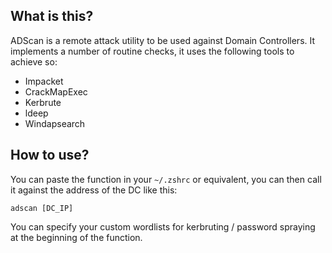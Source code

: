 ## What is this?
ADScan is a remote attack utility to be used against Domain Controllers. It implements a number of routine checks, it uses the following tools to achieve so:
- Impacket
- CrackMapExec
- Kerbrute
- ldeep
- Windapsearch

## How to use?
You can paste the function in your ```~/.zshrc``` or equivalent, you can then call it against the address of the DC like this:
```
adscan [DC_IP]
```
You can specify your custom wordlists for kerbruting / password spraying at the beginning of the function.
